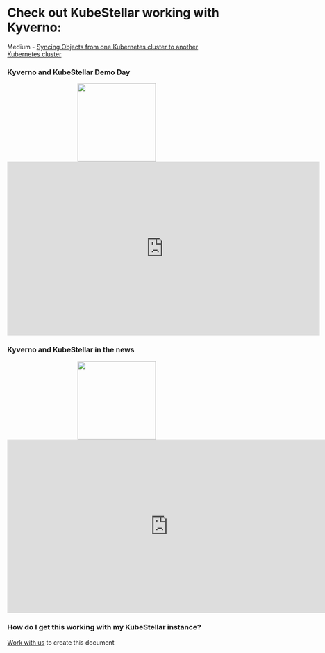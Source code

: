 # Check out KubeStellar working with Kyverno:
Medium - [Syncing Objects from one Kubernetes cluster to another Kubernetes cluster](https://medium.com/@yana1205dev/syncing-objects-between-kubernetes-kubernetes-bcedafdc80c2)<br/>

### Kyverno and KubeStellar Demo Day
<p align=center>
<div id="spinner1">
  <img width="180" height="180" src="../../../images/spinner.gif" class="centerImage">
</div>
<iframe id="myFrame1" width="720" height="400" src="https://www.youtube.com/embed/tcpequs5pVM?controls=0" title="YouTube video player" frameborder="0" allow="accelerometer; autoplay; clipboard-write; encrypted-media; gyroscope; picture-in-picture; web-share" allowfullscreen onload= "document.getElementById('spinner1').style.display='none';"></iframe>
<!-- ![type:video](https://www.youtube.com/embed/tcpequs5pVM) -->
</p>

### Kyverno and KubeStellar in the news
<p align=center>
<div id="spinner2">
  <img width="180" height="180" src="../../../images/spinner.gif" class="centerImage">
</div>
<iframe id='myFrame2' src="https://www.linkedin.com/embed/feed/update/urn:li:share:7072623853629263875" scrolling=no height="400" width="740" frameborder="0" allowfullscreen="" title="Kyverno and KubeStellar" onload= "document.getElementById('spinner2').style.display='none';"></iframe>
</p>

### How do I get this working with my KubeStellar instance?
[Work with us](https://kubernetes.slack.com/archives/C058SUSL5AA) to create this document

<style type="text/css">
.centerImage
{
    display: block;
    margin: auto;
}
</style>